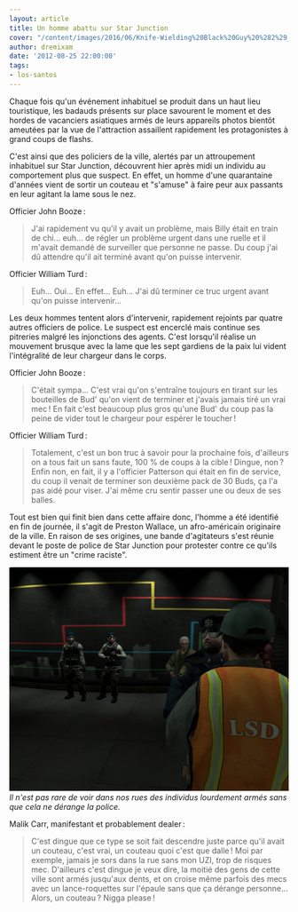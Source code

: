 ```yaml
---
layout: article
title: Un homme abattu sur Star Junction
cover: "/content/images/2016/06/Knife-Wielding%20Black%20Guy%20%282%29_2.jpg"
author: dremixam
date: '2012-08-25 22:00:00'
tags:
- los-santos
---
```


Chaque fois qu'un événement inhabituel se produit dans un haut lieu touristique, les badauds présents sur place savourent le moment et des hordes de vacanciers asiatiques armés de leurs appareils photos bientôt ameutées par la vue de l'attraction assaillent rapidement les protagonistes à grand coups de flashs.

C'est ainsi que des policiers de la ville, alertés par un attroupement inhabituel sur Star Junction, découvrent hier après midi un individu au comportement plus que suspect. En effet, un homme d'une quarantaine d'années vient de sortir un couteau et "s'amuse" à faire peur aux passants en leur agitant la lame sous le nez.

Officier John Booze :

> J'ai rapidement vu qu'il y avait un problème, mais Billy était en train de chi… euh… de régler un problème urgent dans une ruelle et il m'avait demandé de surveiller que personne ne passe. Du coup j'ai dû attendre qu'il ait terminé avant qu'on puisse intervenir.

Officier William Turd :

> Euh… Oui… En effet… Euh… J'ai dû terminer ce truc urgent avant qu'on puisse intervenir…

Les deux hommes tentent alors d'intervenir, rapidement rejoints par quatre autres officiers de police. Le suspect est encerclé mais continue ses pitreries malgré les injonctions des agents. C'est lorsqu'il réalise un mouvement brusque avec la lame que les sept gardiens de la paix lui vident l'intégralité de leur chargeur dans le corps.

Officier John Booze :

> C'était sympa… C'est vrai qu'on s'entraîne toujours en tirant sur les bouteilles de Bud' qu'on vient de terminer et j'avais jamais tiré un vrai mec ! En fait c'est beaucoup plus gros qu'une Bud' du coup pas la peine de vider tout le chargeur pour espérer le toucher !

Officier William Turd :

> Totalement, c'est un bon truc à savoir pour la prochaine fois, d'ailleurs on a tous fait un sans faute, 100 % de coups à la cible ! Dingue, non ? Enfin non, en fait, il y a l'officier Patterson qui était en fin de service, du coup il venait de terminer son deuxième pack de 30 Buds, ça l'a pas aidé pour viser. J'ai même cru sentir passer une ou deux de ses balles.

Tout est bien qui finit bien dans cette affaire donc, l'homme a été identifié en fin de journée, il s'agit de Preston Wallace, un afro-américain originaire de la ville. En raison de ses origines, une bande d'agitateurs s'est réunie devant le poste de police de Star Junction pour protester contre ce qu'ils estiment être un "crime raciste".

![Il n'est pas rare de voir dans nos rues des individus lourdement armés sans que cela ne dérange la police.](/content/images/2016/06/Armed%20Thugs_0.jpg)
_Il n'est pas rare de voir dans nos rues des individus lourdement armés sans que cela ne dérange la police._

Malik Carr, manifestant et probablement dealer :

> C'est dingue que ce type se soit fait descendre juste parce qu'il avait un couteau, c'est vrai, un couteau quoi c'est que dalle ! Moi par exemple, jamais je sors dans la rue sans mon UZI, trop de risques mec. D'ailleurs c'est dingue je veux dire, la moitié des gens de cette ville sont armés jusqu'aux dents, et on croise même parfois des mecs avec un lance-roquettes sur l'épaule sans que ça dérange personne… Alors, un couteau ? Nigga please !

<!--kg-card-end: markdown-->
